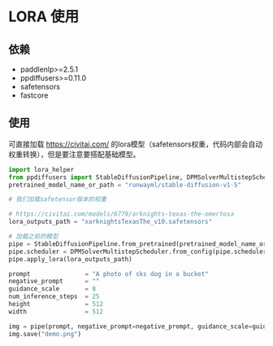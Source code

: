 # LORA 使用

## 依赖
- paddlenlp>=2.5.1
- ppdiffusers>=0.11.0
- safetensors
- fastcore

## 使用
可直接加载 https://civitai.com/ 的lora模型（safetensors权重，代码内部会自动权重转换），但是要注意要搭配基础模型。

```python
import lora_helper
from ppdiffusers import StableDiffusionPipeline, DPMSolverMultistepScheduler
pretrained_model_name_or_path = "runwayml/stable-diffusion-v1-5"

# 我们加载safetensor版本的权重

# https://civitai.com/models/6779/arknights-texas-the-omertosa
lora_outputs_path = "xarknightsTexasThe_v10.safetensors"

# 加载之前的模型
pipe = StableDiffusionPipeline.from_pretrained(pretrained_model_name_or_path, safety_checker=None)
pipe.scheduler = DPMSolverMultistepScheduler.from_config(pipe.scheduler.config)
pipe.apply_lora(lora_outputs_path)

prompt               = "A photo of sks dog in a bucket"
negative_prompt      = ""
guidance_scale       = 8
num_inference_steps  = 25
height               = 512
width                = 512

img = pipe(prompt, negative_prompt=negative_prompt, guidance_scale=guidance_scale, height=height, width=width, num_inference_steps=num_inference_steps).images[0]
img.save("demo.png")
```
